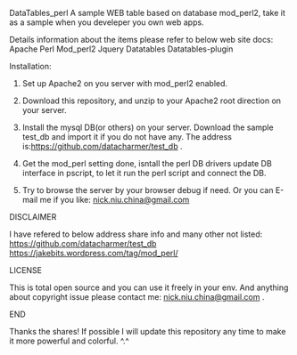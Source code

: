 DataTables_perl
A sample WEB table based on database mod_perl2, take it as a sample when you develeper you own web apps.

Details information about the items please refer to below web site docs:
	Apache
	Perl
	Mod_perl2
	Jquery
	Datatables
	Datatables-plugin



Installation:
1. Set up Apache2 on you server with mod_perl2 enabled.

2. Download this repository, and unzip to your Apache2 root direction on your server.

3. Install the mysql DB(or others) on your server. Download the sample test_db and import it if you do not have any. The address is:https://github.com/datacharmer/test_db . 

4. Get the mod_perl setting done, isntall the perl DB drivers update DB interface in pscript, to let it run the perl script and connect the DB.

5. Try to browse the server by your browser debug if need. Or you can E-mail me if you like: nick.niu.china@gmail.com  

DISCLAIMER

I have refered to below address share info and many other not listed:
https://github.com/datacharmer/test_db
https://jakebits.wordpress.com/tag/mod_perl/


LICENSE

This is total open source and you can use it freely in your env.
And anything about copyright issue please contact me: nick.niu.china@gmail.com  .


END

  Thanks the shares! If possible I will update this repository any time to make it more powerful and colorful. ^.^
